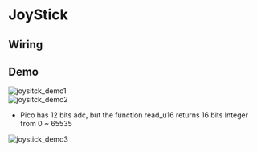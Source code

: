 # JoyStick

## Wiring


## Demo
![joysitck_demo1](https://user-images.githubusercontent.com/28807825/108597351-9032d700-73c3-11eb-97e8-f60ba5c632b2.png)  
![joysitck_demo2](https://user-images.githubusercontent.com/28807825/108597370-ab9de200-73c3-11eb-8456-51e6d33e9025.jpg)  
- Pico has 12 bits adc, but the function read_u16 returns 16 bits Integer from 0 ~ 65535    

![joystick_demo3](https://user-images.githubusercontent.com/28807825/108597432-f4559b00-73c3-11eb-9e6c-f023112258c8.jpg)
